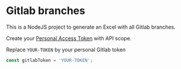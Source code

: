 # Gitlab branches

This is a NodeJS project to generate an Excel with all Gitlab branches.

Create your [Personal Access Token](https://gitlab.com/-/profile/personal_access_tokens) with API scope.

Replace ```YOUR-TOKEN``` by your personal Gitlab token

```js
const gitlabToken = 'YOUR-TOKEN';
```
